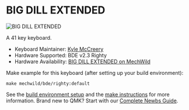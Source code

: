 # BIG DILL EXTENDED

![BIG DILL EXTENDED](https://i0.wp.com/mechwild.com/wp-content/uploads/2020/10/IMG_4458_web.jpg)

A 41 key keyboard.

* Keyboard Maintainer: [Kyle McCreery](https://github.com/kylemccreery)
* Hardware Supported: BDE v2.3 Righty
* Hardware Availability: [BIG DILL EXTENDED on MechWild](https://mechwild.com/product/big-dill-extended-bde/)

Make example for this keyboard (after setting up your build environment):

    make mechwild/bde/righty:default

See the [build environment setup](https://docs.qmk.fm/#/getting_started_build_tools) and the [make instructions](https://docs.qmk.fm/#/getting_started_make_guide) for more information. Brand new to QMK? Start with our [Complete Newbs Guide](https://docs.qmk.fm/#/newbs).
